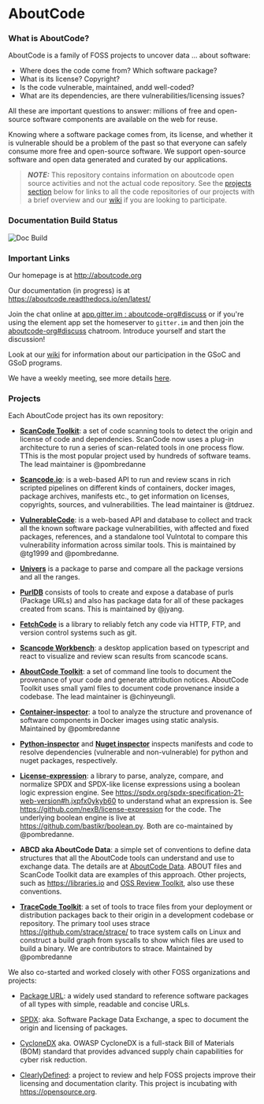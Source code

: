 # AboutCode

### What is AboutCode?

AboutCode is a family of FOSS projects to uncover data ... about software:

- Where does the code come from? Which software package?
- What is its license? Copyright?
- Is the code vulnerable, maintained, andd well-coded?
- What are its dependencies, are there vulnerabilities/licensing issues?

All these are important questions to answer: millions of free and open-source 
software components are available on the web for reuse.

Knowing where a software package comes from, its license, and whether it is 
vulnerable should be a problem of the past so that everyone can safely 
consume more free and open-source software. We support open-source software and 
open data generated and curated by our applications.


> **_NOTE:_** This repository contains  information on aboutcode open source activities and not
  the actual code repository. See the [projects section](https://github.com/nexB/aboutcode#projects)
  below for links to all the code repositories of our projects with a brief overview and our
  [wiki](https://github.com/nexB/aboutcode/wiki) if you are looking to participate.

### Documentation Build Status

![Doc Build](https://github.com/nexB/aboutcode/actions/workflows/docs-ci.yml/badge.svg)

### Important Links 

Our homepage is at http://aboutcode.org

Our documentation (in progress) is at https://aboutcode.readthedocs.io/en/latest/ 

Join the chat online at [app.gitter.im : aboutcode-org#discuss](https://app.gitter.im/#/room/#aboutcode-org_discuss:gitter.im)
or if you're using the element app set the homeserver to `gitter.im` and then join the [aboutcode-org#discuss](https://matrix.to/#/#aboutcode-org_discuss:gitter.im)
chatroom. Introduce yourself and start the discussion!

Look at our [wiki](https://github.com/nexB/aboutcode/wiki) for information about our participation
in the GSoC and GSoD programs.

We have a weekly meeting, see more details [here](https://github.com/nexB/aboutcode/wiki/MeetingMinutes).

### Projects

Each AboutCode project has its own repository:

- **[ScanCode Toolkit](https://github.com/nexB/scancode-toolkit)**: a set of code scanning tools to detect
  the origin and license of code and dependencies. ScanCode now uses a plug-in architecture to run a series
  of scan-related tools in one process flow. TThis is the most popular project used by hundreds of software
  teams. The lead maintainer is @pombredanne

- **[Scancode.io](https://github.com/nexB/scancode.io)**: is a web-based API to run and review scans in
  rich scripted pipelines on different kinds of containers, docker images, package archives, manifests etc.,
  to get information on licenses, copyrights, sources, and vulnerabilities. The lead maintainer is @tdruez.

- **[VulnerableCode](https://github.com/nexB/vulnerablecode)**: is a web-based API and 
  database to collect and track all the known software package vulnerabilities, with
  affected and fixed packages, references, and a standalone tool Vulntotal to compare
  this vulnerability information across similar tools. This is maintained by @tg1999 and @pombredanne.

- **[Univers](https://github.com/nexB/univers)** is a package to parse and compare
  all the package versions and all the ranges.

- **[PurlDB](https://github.com/nexB/purldb)** consists of tools to create and expose
  a database of purls (Package URLs) and also has package data for all of these
  packages created from scans. This is maintained by @jyang.

- **[FetchCode](https://github.com/nexB/fetchcode)** is a library
  to reliably fetch any code via HTTP, FTP, and version control systems such as git.

- **[Scancode Workbench](https://github.com/nexB/scancode-workbench)**: a desktop application
  based on typescript and react to visualize and review scan results from scancode scans. 

- **[AboutCode Toolkit](https://github.com/nexB/aboutcode-toolkit)**: a set of command line tools to document
  the provenance of your code and generate attribution notices.  AboutCode Toolkit uses small yaml files to
  document code provenance inside a codebase. The lead maintainer is @chinyeungli.

- **[Container-inspector](https://github.com/nexB/container-inspector)**: a tool to analyze the structure
  and provenance of software components in Docker images using static analysis. Maintained by @pombredanne

- **[Python-inspector](https://github.com/nexB/python-inspector)** and **[Nuget inspector](https://github.com/nexB/nuget-inspector/)**
  inspects manifests and code to resolve dependencies (vulnerable and non-vulnerable) for
  python and nuget packages, respectively.

- **[License-expression](https://github.com/nexB/license-expression/)**: a library to parse, analyze, compare,
  and normalize SPDX and SPDX-like license expressions using a boolean logic expression engine.
  See https://spdx.org/spdx-specification-21-web-version#h.jxpfx0ykyb60 to understand what an expression is.
  See https://github.com/nexB/license-expression for the code. The underlying boolean engine is live at
  https://github.com/bastikr/boolean.py. Both are co-maintained by @pombredanne.

- **ABCD aka AboutCode Data**: a simple set of conventions to define data structures that all the
  AboutCode tools can understand and use to exchange data. The details are at
  [AboutCode Data](https://aboutcode.readthedocs.io/en/latest/aboutcode-data/abcd.html).
  ABOUT files and ScanCode Toolkit data are examples of this approach. Other projects, such as
  https://libraries.io and [OSS Review Toolkit](https://github.com/heremaps/oss-review-toolkit), also use these conventions. 

- **[TraceCode Toolkit](https://github.com/nexB/tracecode-toolkit)**: a set of tools to trace files from your
  deployment or distribution packages back to their origin in a development codebase or repository.
  The primary tool uses strace https://github.com/strace/strace/ to trace system calls on Linux and construct
  a build graph from syscalls to show which files are used to build a binary. We are contributors to strace.
  Maintained by @pombredanne

We also co-started and worked closely with other FOSS organizations and projects:

- [Package URL](https://github.com/package-url): a widely used standard to reference software packages of all types with simple,
  readable and concise URLs.

- [SPDX](http://SPDX.org): aka. Software Package Data Exchange, a spec to document the origin and licensing of packages.

- [CycloneDX](https://cyclonedx.org) aka. OWASP CycloneDX is a full-stack
  Bill of Materials (BOM) standard that provides advanced supply chain
  capabilities for cyber risk reduction.

- [ClearlyDefined](https://ClearlyDefined.io): a project to review and help FOSS projects improve their licensing
  and documentation clarity. This project is incubating with https://opensource.org.
